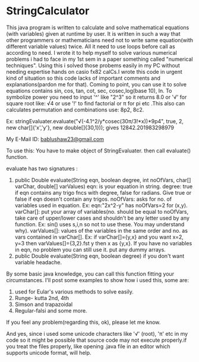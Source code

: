 # StringCalculator
This java program is written to calculate and solve mathematical equations (with variables) given at runtime by user. It is written in such a way that
other programmers or mathematicians need not to write same equation(with different variable values) twice. All it need to use
loops before call as according to need. I wrote it to help myself to solve various numerical problems i had to face in my 1st sem 
in a paper something called "numerical techniques". Using this i solved those probems easily in my PC without needing expertise hands
on casio fx82 calCs.I wrote this code in urgent kind of situation so this code lacks of important comments and explanations(pardon me for that).
Coming to point, you can use it to solve equations contains sin, cos, tan, cot, sec, cosec,log(base 10), ln.
To symbolize power you need to input '^' like "2^3" so it returns 8.0 or '√' for square root like: √4 or use '!' to find factorial or π for pi etc .This also can calculates permutation and combinations use: 8p2, 8c2.

Ex: stringEvaluater.evaluate("√(-4.1^2/y*cosec(30π/3!*x))*9p4", true, 2, new char[]{'x','y'}, new double[]{30,1})); gives 12842.201983298979

My E-Mail ID: bablushaw23@gmail.com 

To use this: 
You have to make object of StringEvaluater. then call evaluate() function.

evaluate has two signatures :
1. public Double evaluate(String eqn, boolean degree, int noOfVars, char[] varChar, double[] varValues)
	eqn: is your equation in string.
	degree: true if eqn contains any trigo fncs with degree, false for radians. Give true or false if eqn doesn't contain any trigos.
	noOfVars: asks for no. of variables used in equation. Ex: eqn:"2x^2-y" has noOfVars=2 for (x,y).
	varChar[]: put your array of variables(no. should be equal to noOfVars, take care of upper/lower cases and shouldn't be any letter used by any function. Ex: sin() uses s,i,n so not to use these. You may understand why).
	varValues[]: values of the variables in the same order and no. as vars contained in varChar[]. Ex: if varChar[]={y,x} and you want x=2, y=3 then varValues[]={3,2}.fst y then x as {y,x}.
	If you have no variables in eqn, no problem you can still use it. put any dummy arrays.
2. public Double evaluate(String eqn, boolean degree) 
	if you don't want variable headache.
	
By some basic java knowledge, you can call this function fitting your circumstances. I'll post some examples to show how i used this, some are: 
1. used for Eular's various methods to solve easily.
2. Runge- kutta 2nd, 4th 
3. Simson and trapazoidal
4. Regular-falsi
and some more.

If you feel any problem(regarding this, ok), please let me know.

And yes, since i used some unicode characters like '√' (root), 'π' etc in my code so it might be possible that source code may not execute properly.if you treat the files properly, like opening .java file in an editor which supports unicode format, will help.
